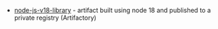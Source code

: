- [node-js-v18-library](https://github.ibm.com/cio-ci-cd/pipeline-catalog/tree/main/catalog/official/pipelines/nodejs-v18-npm-library) - artifact built using node 18 and published to a private registry (Artifactory)
